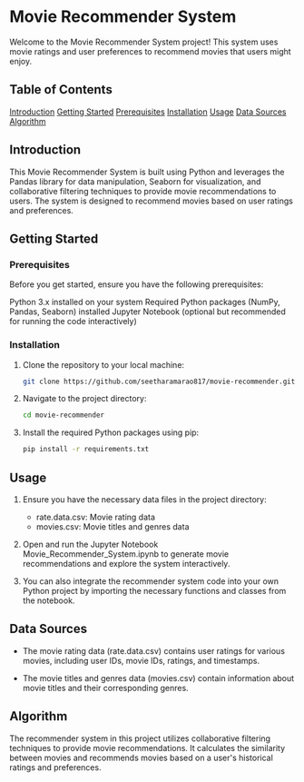 # Movie Recommender System
Welcome to the Movie Recommender System project! This system uses movie ratings and user preferences to recommend movies that users might enjoy.
## Table of Contents
 [Introduction](#introduction)
 [Getting Started](#getting-started)
   [Prerequisites](#prerequisites)
   [Installation](#installation)
 [Usage](#usage)
 [Data Sources](#data-sources)
 [Algorithm](#algorithm)


## Introduction

This Movie Recommender System is built using Python and leverages the Pandas library for data manipulation, Seaborn for visualization, and collaborative filtering techniques to provide movie recommendations to users. The system is designed to recommend movies based on user ratings and preferences.

## Getting Started

### Prerequisites

Before you get started, ensure you have the following prerequisites:

 Python 3.x installed on your system
 Required Python packages (NumPy, Pandas, Seaborn) installed
 Jupyter Notebook (optional but recommended for running the code interactively)

### Installation

1. Clone the repository to your local machine:

   ```bash
   git clone https://github.com/seetharamarao817/movie-recommender.git
   ```

2. Navigate to the project directory:

   ```bash
   cd movie-recommender
   ```

3. Install the required Python packages using pip:

   ```bash
   pip install -r requirements.txt
   ```

## Usage

1. Ensure you have the necessary data files in the project directory:

   - rate.data.csv: Movie rating data
   - movies.csv: Movie titles and genres data

2. Open and run the Jupyter Notebook Movie_Recommender_System.ipynb to generate movie recommendations and explore the system interactively.

3. You can also integrate the recommender system code into your own Python project by importing the necessary functions and classes from the notebook.

## Data Sources

- The movie rating data (rate.data.csv) contains user ratings for various movies, including user IDs, movie IDs, ratings, and timestamps.

- The movie titles and genres data (movies.csv) contain information about movie titles and their corresponding genres.

## Algorithm

The recommender system in this project utilizes collaborative filtering techniques to provide movie recommendations. It calculates the similarity between movies and recommends movies based on a user's historical ratings and preferences.

